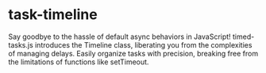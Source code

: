 # task-timeline
Say goodbye to the hassle of default async behaviors in JavaScript! timed-tasks.js introduces the Timeline class, liberating you from the complexities of managing delays. Easily organize tasks with precision, breaking free from the limitations of functions like setTimeout. 
